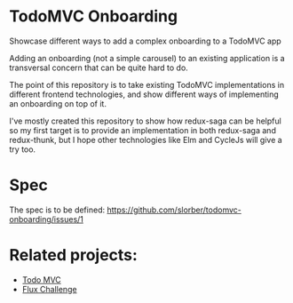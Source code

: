 # TodoMVC Onboarding
Showcase different ways to add a complex onboarding to a TodoMVC app

Adding an onboarding (not a simple carousel) to an existing application is a transversal concern that can be quite hard to do. 

The point of this repository is to take existing TodoMVC implementations in different frontend technologies, and show different ways of implementing an onboarding on top of it.

I've mostly created this repository to show how redux-saga can be helpful so my first target is to provide an implementation in both redux-saga and redux-thunk, but I hope other technologies like Elm and CycleJs will give a try too.


# Spec

The spec is to be defined: https://github.com/slorber/todomvc-onboarding/issues/1

# Related projects: 
- [Todo MVC](https://github.com/tastejs/todomvc)
- [Flux Challenge](https://github.com/staltz/flux-challenge)


